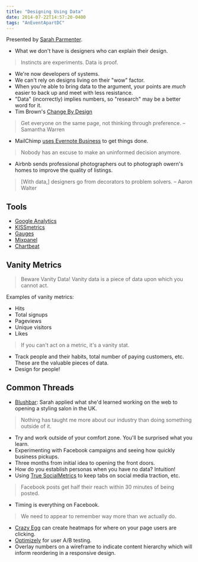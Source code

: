 ```yaml
---
title: "Designing Using Data"
date: 2014-07-22T14:57:20-0400
tags: "AnEventApartDC"
---
```


Presented by [Sarah Parmenter](http://www.sazzy.co.uk/).

- What we don't have is designers who can explain their design.

> Instincts are experiments. Data is proof.

- We're now developers of systems.
- We can't rely on designs living on their "wow" factor.
- When you're able to bring data to the argument, your points are _much_ easier to back up and meet with less resistance.
- "Data" (incorrectly) implies numbers, so "research" may be a better word for it.
- Tim Brown's [Change By Design](http://www.ideo.com/by-ideo/change-by-design)

> Get everyone on the same page, not thinking through preference. – Samantha Warren

- MailChimp [uses Evernote Business](http://blog.evernote.com/blog/2013/06/03/why-mailchimp-turns-to-evernote-business-to-get-things-done/) to get things done.

> Nobody has an excuse to make an uninformed decision anymore.

- Airbnb sends professional photographers out to photograph owern's homes to improve the quality of listings.

> [With data,] designers go from decorators to problem solvers. – Aaron Walter


## Tools

- [Google Analytics](http://www.google.com/analytics/)
- [KISSmetrics](https://www.kissmetrics.com/)
- [Gauges](http://get.gaug.es/)
- [Mixpanel](https://mixpanel.com/)
- [Chartbeat](https://chartbeat.com/)


## Vanity Metrics

> Beware Vanity Data! Vanity data is a piece of data upon which you cannot act.

Examples of vanity metrics:

- Hits
- Total signups
- Pageviews
- Unique visitors
- Likes

> If you can't act on a metric, it's a vanity stat.

- Track people and their habits, total number of paying customers, etc. These are the valuable pieces of data.
- Design for people!


## Common Threads

- [Blushbar](http://www.theblushbar.co.uk/): Sarah applied what she'd learned working on the web to opening a styling salon in the UK.

> Nothing has taught me more about our industry than doing something outside of it.

- Try and work outside of your comfort zone. You'll be surprised what you learn.
- Experimenting with Facebook campaigns and seeing how quickly business pickups.
- Three months from initial idea to opening the front doors.
- How do you establish personas when you have no data? Intuition!
- Using [True SocialMetrics](http://www.truesocialmetrics.com/) to keep tabs on social media traction, etc.

> Facebook posts get half their reach within 30 minutes of being posted.

- Timing is everything on Facebook.

> We need to appear to remember way more than we actually do.

- [Crazy Egg](http://www.crazyegg.com/) can create heatmaps for where on your page users are clicking.
- [Optimizely](https://www.optimizely.com/) for user A/B testing.
- Overlay numbers on a wireframe to indicate content hierarchy which will inform reordering in a responsive design.
